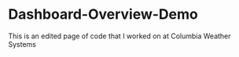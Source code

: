 # Dashboard-Overview-Demo
This is an edited page of code that I worked on at Columbia Weather Systems
